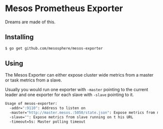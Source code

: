 # Mesos Prometheus Exporter
Dreams are made of this.

## Installing
```sh
$ go get github.com/mesosphere/mesos-exporter
```

## Using
The Mesos Exporter can either expose cluster wide metrics from a master or task
metrics from a slave.

Usually you would run one exporter with `-master` pointing to the current
leader and one exporter for each slave with `-slave` pointing to it.

```sh
Usage of mesos-exporter:
  -addr=":9110": Address to listen on
  -master="http://master.mesos.:5050/state.json": Expose metrics from master running on this URL
  -slave="": Expose metrics from slave running on t his URL
  -timeout=5s: Master polling timeout
```
